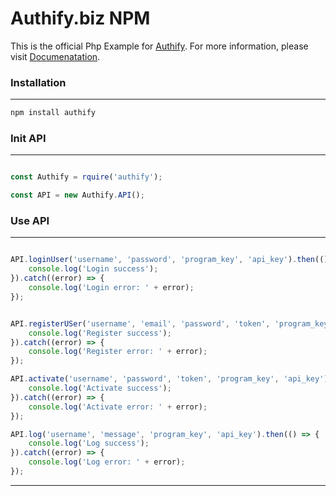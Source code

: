 # Authify.biz NPM 

This is the official Php Example for [Authify](https://authify.biz).
For more information, please visit [Documenatation](https://setup.authify.biz/).

### Installation
---
```sh
npm install authify
```

### Init API
---

```js

const Authify = rquire('authify');

const API = new Authify.API();

```

### Use API
---

```js

API.loginUser('username', 'password', 'program_key', 'api_key').then(() => {
    console.log('Login success');
}).catch((error) => {
    console.log('Login error: ' + error);
});


API.registerUSer('username', 'email', 'password', 'token', 'program_key', 'api_key').then(() => {
    console.log('Register success');
}).catch((error) => {
    console.log('Register error: ' + error);
});

API.activate('username', 'password', 'token', 'program_key', 'api_key').then(() => {
    console.log('Activate success');
}).catch((error) => {
    console.log('Activate error: ' + error);
});

API.log('username', 'message', 'program_key', 'api_key').then(() => {
    console.log('Log success');
}).catch((error) => {
    console.log('Log error: ' + error);
});

```

---
